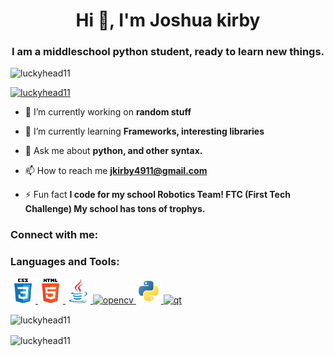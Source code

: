 <h1 align="center">Hi 👋, I'm Joshua kirby</h1>
<h3 align="center">I am a middleschool python student, ready to learn new things.</h3>

<p align="left"> <img src="https://komarev.com/ghpvc/?username=luckyhead11&label=Profile%20views&color=0e75b6&style=flat" alt="luckyhead11" /> </p>

<p align="left"> <a href="https://github.com/ryo-ma/github-profile-trophy"><img src="https://github-profile-trophy.vercel.app/?username=luckyhead11" alt="luckyhead11" /></a> </p>

- 🔭 I’m currently working on **random stuff**

- 🌱 I’m currently learning **Frameworks, interesting libraries**

- 💬 Ask me about **python, and other syntax.**

- 📫 How to reach me **jkirby4911@gmail.com**

- ⚡ Fun fact **I code for my school Robotics Team! FTC (First Tech Challenge) My school has tons of trophys.**

<h3 align="left">Connect with me:</h3>
<p align="left">
</p>

<h3 align="left">Languages and Tools:</h3>
<p align="left"> <a href="https://www.w3schools.com/css/" target="_blank" rel="noreferrer"> <img src="https://raw.githubusercontent.com/devicons/devicon/master/icons/css3/css3-original-wordmark.svg" alt="css3" width="40" height="40"/> </a> <a href="https://www.w3.org/html/" target="_blank" rel="noreferrer"> <img src="https://raw.githubusercontent.com/devicons/devicon/master/icons/html5/html5-original-wordmark.svg" alt="html5" width="40" height="40"/> </a> <a href="https://www.java.com" target="_blank" rel="noreferrer"> <img src="https://raw.githubusercontent.com/devicons/devicon/master/icons/java/java-original.svg" alt="java" width="40" height="40"/> </a> <a href="https://opencv.org/" target="_blank" rel="noreferrer"> <img src="https://www.vectorlogo.zone/logos/opencv/opencv-icon.svg" alt="opencv" width="40" height="40"/> </a> <a href="https://www.python.org" target="_blank" rel="noreferrer"> <img src="https://raw.githubusercontent.com/devicons/devicon/master/icons/python/python-original.svg" alt="python" width="40" height="40"/> </a> <a href="https://www.qt.io/" target="_blank" rel="noreferrer"> <img src="https://upload.wikimedia.org/wikipedia/commons/0/0b/Qt_logo_2016.svg" alt="qt" width="40" height="40"/> </a> </p>

<p><img align="center" src="https://github-readme-stats.vercel.app/api/top-langs?username=luckyhead11&show_icons=true&locale=en&layout=compact" alt="luckyhead11" /></p>

<p><img align="center" src="https://github-readme-streak-stats.herokuapp.com/?user=luckyhead11&" alt="luckyhead11" /></p>
